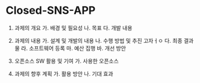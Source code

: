 # Closed-SNS-APP

1. 과제의 개요
  가. 배경 및 필요성
  나. 목표
  다. 개발 내용
  
2. 과제의 내용
  가. 설계 및 개발의 내용
  나. 수행 방법 및 추진 고자ㅓㅇ
  다. 최종 결과물
  라. 소프트웨어 등록
  마. 예산 집행
  바. 개선 방안
3. 오픈소스 SW 활용 및 기여
  가. 사용한 오픈소스
  
4. 과제의 향후 계획
  가. 활용 방안
  나. 기대 효과
